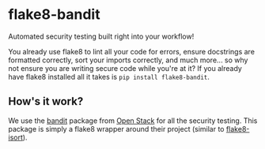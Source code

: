 # flake8-bandit

Automated security testing built right into your workflow!

You already use flake8 to lint all your code for errors, ensure docstrings are formatted correctly, sort your imports correctly, and much more... so why not ensure you are writing secure code while you're at it? If you already have flake8 installed all it takes is `pip install flake8-bandit`.

## How's it work?

We use the [bandit](https://github.com/openstack/bandit/blob/master/bandit/cli/main.py) package from [Open Stack](https://www.openstack.org) for all the security testing. This package is simply a flake8 wrapper around their project (similar to [flake8-isort](https://github.com/gforcada/flake8-isort)).
